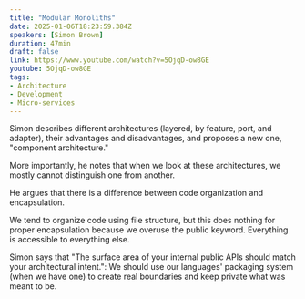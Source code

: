 ```yaml
---
title: "Modular Monoliths"
date: 2025-01-06T18:23:59.384Z
speakers: [Simon Brown]
duration: 47min
draft: false
link: https://www.youtube.com/watch?v=5OjqD-ow8GE
youtube: 5OjqD-ow8GE
tags:
- Architecture
- Development
- Micro-services
---
```


Simon describes different architectures (layered, by feature, port, and adapter), their advantages and disadvantages, and proposes a new one, "component architecture."

More importantly, he notes that when we look at these architectures, we mostly cannot distinguish one from another.

He argues that there is a difference between code organization and encapsulation.

We tend to organize code using file structure, but this does nothing for proper encapsulation because we overuse the public keyword. Everything is accessible to everything else.

Simon says that "The surface area of your internal public APIs should match your architectural intent.": We should use our languages' packaging system (when we have one) to create real boundaries and keep private what was meant to be.